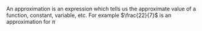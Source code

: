 An approximation is an expression which tells us the approximate value
of a function, constant, variable, etc. For example $\frac{22}{7}$ is an
approximation for $\pi$
